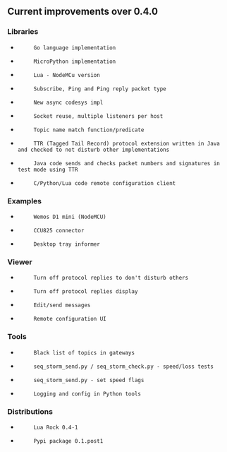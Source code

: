 ## Current improvements over 0.4.0

### Libraries

*          Go language implementation
*          MicroPython implementation
*          Lua - NodeMCu version
*          Subscribe, Ping and Ping reply packet type
*          New async codesys impl
*          Socket reuse, multiple listeners per host
*          Topic name match function/predicate
*          TTR (Tagged Tail Record) protocol extension written in Java and checked to not disturb other implementations
*          Java code sends and checks packet numbers and signatures in test mode using TTR
*          C/Python/Lua code remote configuration client

### Examples

*          Wemos D1 mini (NodeMCU)
*          CCU825 connector
*          Desktop tray informer


### Viewer

*          Turn off protocol replies to don't disturb others
*          Turn off protocol replies display
*          Edit/send messages
*          Remote configuration UI

### Tools

*          Black list of topics in gateways
*          seq_storm_send.py / seq_storm_check.py - speed/loss tests
*          seq_storm_send.py - set speed flags
*          Logging and config in Python tools

### Distributions

*          Lua Rock 0.4-1
*          Pypi package 0.1.post1

